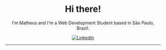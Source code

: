 <h1 align="center">
  Hi there! 
</h1>

<p align="center">
  I'm Matheus and I'm a Web Development Student based in São Paulo, Brazil.
</p>

<div align="center">
  <a href="https://www.linkedin.com/in/matheuscarvalhoscm/">
    <img src="https://img.shields.io/badge/linkedin-%230077B5.svg?&style=for-the-badge&logo=linkedin&logoColor=white" alt="LinkedIn" />
  </a>
</div>

<hr>
